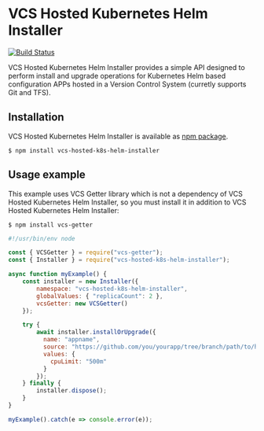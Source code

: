 # VCS Hosted Kubernetes Helm Installer
[![Build Status](https://travis-ci.org/OleConsignado/vcs-hosted-k8s-helm-installer.svg?branch=master)](https://travis-ci.org/OleConsignado/vcs-hosted-k8s-helm-installer)

VCS Hosted Kubernetes Helm Installer provides a simple API designed to perform install and upgrade operations for Kubernetes Helm based configuration APPs hosted in a Version Control System (curretly supports Git and TFS).

## Installation

VCS Hosted Kubernetes Helm Installer is available as [npm package](https://www.npmjs.com/package/vcs-hosted-k8s-helm-installer).

```
$ npm install vcs-hosted-k8s-helm-installer
```

## Usage example

This example uses VCS Getter library which is not a dependency of VCS Hosted Kubernetes Helm Installer, so you must install it in addition to VCS Hosted Kubernetes Helm Installer:

```
$ npm install vcs-getter
```

```javascript
#!/usr/bin/env node

const { VCSGetter } = require("vcs-getter");
const { Installer } = require("vcs-hosted-k8s-helm-installer");

async function myExample() {
    const installer = new Installer({
        namespace: "vcs-hosted-k8s-helm-installer", 
        globalValues: { "replicaCount": 2 },
        vcsGetter: new VCSGetter()
    });

    try {
        await installer.installOrUpgrade({
          name: "appname",
          source: "https://github.com/you/yourapp/tree/branch/path/to/helm/chart",
          values: {
            cpuLimit: "500m"
          }
        });
    } finally {
        installer.dispose();
    }
}

myExample().catch(e => console.error(e));
```

